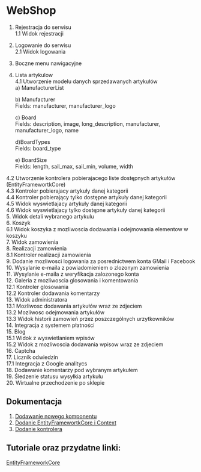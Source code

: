 # WebShop
  
1. Rejestracja do serwisu  
1.1 Widok rejestracji  
2. Logowanie do serwisu  
2.1 Widok logowania  
3. Boczne menu nawigacyjne  
4. Lista artykulow  
4.1 Utworzenie modelu danych sprzedawanych artykułów  
	a) ManufacturerList  
  
	b) Manufacturer  
	Fields: manufacturer, manufacturer_logo  
  
	c) Board  
	Fields: description, image, long_description, manufacturer, manufacturer_logo, name  
  
	d)BoardTypes  
	Fields: board_type  
  
	e) BoardSize  
	Fields: length, sail_max, sail_min, volume, width  
  
4.2 Utworzenie kontrolera pobierajacego liste dostępnych artykułów (EntityFramewortkCore)  
4.3 Kontroler pobierajacy artykuły danej kategorii  
4.4 Kontroler pobierający tylko dostępne artykuły danej kategorii  
4.5 Widok wyswietlajacy artykuły danej kategorii  
4.6 Widok wyswietlajacy tylko dostępne artykuły danej kategorii  
5. Widok detali wybranego artykulu  
6. Koszyk  
6.1 Widok koszyka z mozliwoscia dodawania i odejmowania elementow w koszyku  
7. Widok zamowienia  
8. Realizacji zamowienia  
8.1 Kontroler realizacji zamowienia  
9. Dodanie mozliwosci logowania za posrednictwem konta GMail i Facebook  
10. Wysylanie e-maila z powiadomieniem o zlozonym zamowienia  
11. Wysylanie e-maila z weryfikacja zalozonego konta  
12. Galeria z mozliwoscia glosowania i komentowania  
12.1 Kontroler glosowania  
12.2 Kontroler dodawania komentarzy  
13. Widok administratora  
13.1 Mozliwosc dodawania artykułów wraz ze zdjeciem  
13.2 Mozliwosc odejmowania artykułów  
13.3 Widok historii zamowień przez poszczególnych urzytkowników  
14. Integracja z systemem płatności  
15. Blog  
15.1 Widok z wyswietlaniem wpisów  
15.2 Widok z mozliwoscia dodawania wpisow wraz ze zdjeciem  
16. Captcha  
17. Licznik odwiedzin  
17.1 Integracja z Google analitycs  
18. Dodawanie komentarzy pod wybranym artykułem  
19. Śledzenie statusu wysyłkia artykułu  
20. Wirtualne przechodzenie po sklepie  
  
## Dokumentacja  

1. [Dodawanie nowego komponentu](Documentation/Komponent.md)  
2. [Dodanie EntityFramewortkCore i Context](Documentation/EFCore.md)  
3. [Dodanie kontrolera](Documentation/Controler.md)  

## Tutoriale oraz przydatne linki:  
[EntityFrameworkCore](Tutorials.md)  
